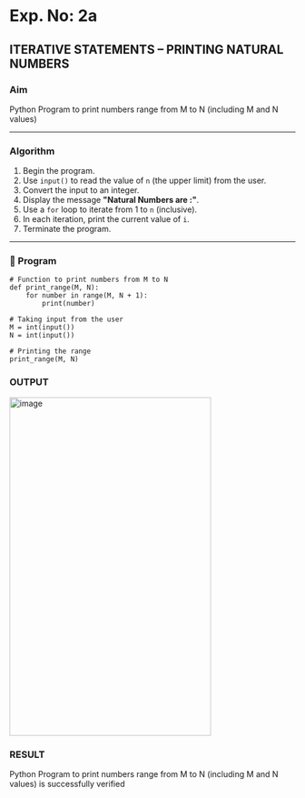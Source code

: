 # Exp. No: 2a  
## ITERATIVE STATEMENTS – PRINTING NATURAL NUMBERS

###  Aim
Python Program to print numbers range from M to N (including M and N values)

---

###  Algorithm

1. Begin the program.
2. Use `input()` to read the value of `n` (the upper limit) from the user.
3. Convert the input to an integer.
4. Display the message **"Natural Numbers are :"**.
5. Use a `for` loop to iterate from 1 to `n` (inclusive).
6. In each iteration, print the current value of `i`.
7. Terminate the program.

---

### 🧾 Program

```
# Function to print numbers from M to N
def print_range(M, N):
    for number in range(M, N + 1):
        print(number)

# Taking input from the user
M = int(input())
N = int(input())

# Printing the range
print_range(M, N)

```
### OUTPUT

<img width="355" height="595" alt="image" src="https://github.com/user-attachments/assets/50ca1b2f-22fa-46d6-b874-50ea8afebaaa" />



### RESULT

Python Program to print numbers range from M to N (including M and N values) is successfully verified

